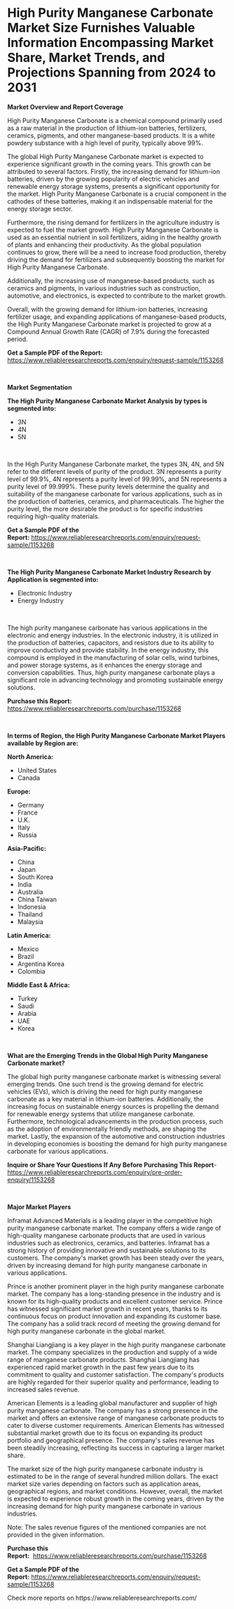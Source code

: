 <p><h1>High Purity Manganese Carbonate Market Size Furnishes Valuable Information Encompassing Market Share, Market Trends, and Projections Spanning from 2024 to 2031</h1></p><p><strong>Market Overview and Report Coverage</strong></p>
<p><p>High Purity Manganese Carbonate is a chemical compound primarily used as a raw material in the production of lithium-ion batteries, fertilizers, ceramics, pigments, and other manganese-based products. It is a white powdery substance with a high level of purity, typically above 99%.</p><p>The global High Purity Manganese Carbonate market is expected to experience significant growth in the coming years. This growth can be attributed to several factors. Firstly, the increasing demand for lithium-ion batteries, driven by the growing popularity of electric vehicles and renewable energy storage systems, presents a significant opportunity for the market. High Purity Manganese Carbonate is a crucial component in the cathodes of these batteries, making it an indispensable material for the energy storage sector.</p><p>Furthermore, the rising demand for fertilizers in the agriculture industry is expected to fuel the market growth. High Purity Manganese Carbonate is used as an essential nutrient in soil fertilizers, aiding in the healthy growth of plants and enhancing their productivity. As the global population continues to grow, there will be a need to increase food production, thereby driving the demand for fertilizers and subsequently boosting the market for High Purity Manganese Carbonate.</p><p>Additionally, the increasing use of manganese-based products, such as ceramics and pigments, in various industries such as construction, automotive, and electronics, is expected to contribute to the market growth.</p><p>Overall, with the growing demand for lithium-ion batteries, increasing fertilizer usage, and expanding applications of manganese-based products, the High Purity Manganese Carbonate market is projected to grow at a Compound Annual Growth Rate (CAGR) of 7.9% during the forecasted period.</p></p>
<p><strong>Get a Sample PDF of the Report:</strong> <a href="https://www.reliableresearchreports.com/enquiry/request-sample/1153268">https://www.reliableresearchreports.com/enquiry/request-sample/1153268</a></p>
<p>&nbsp;</p>
<p><strong>Market Segmentation</strong></p>
<p><strong>The High Purity Manganese Carbonate Market Analysis by types is segmented into:</strong></p>
<p><ul><li>3N</li><li>4N</li><li>5N</li></ul></p>
<p>&nbsp;</p>
<p><p>In the High Purity Manganese Carbonate market, the types 3N, 4N, and 5N refer to the different levels of purity of the product. 3N represents a purity level of 99.9%, 4N represents a purity level of 99.99%, and 5N represents a purity level of 99.999%. These purity levels determine the quality and suitability of the manganese carbonate for various applications, such as in the production of batteries, ceramics, and pharmaceuticals. The higher the purity level, the more desirable the product is for specific industries requiring high-quality materials.</p></p>
<p><strong>Get a Sample PDF of the Report:</strong>&nbsp;<a href="https://www.reliableresearchreports.com/enquiry/request-sample/1153268">https://www.reliableresearchreports.com/enquiry/request-sample/1153268</a></p>
<p>&nbsp;</p>
<p><strong>The High Purity Manganese Carbonate Market Industry Research by Application is segmented into:</strong></p>
<p><ul><li>Electronic Industry</li><li>Energy Industry</li></ul></p>
<p>&nbsp;</p>
<p><p>The high purity manganese carbonate has various applications in the electronic and energy industries. In the electronic industry, it is utilized in the production of batteries, capacitors, and resistors due to its ability to improve conductivity and provide stability. In the energy industry, this compound is employed in the manufacturing of solar cells, wind turbines, and power storage systems, as it enhances the energy storage and conversion capabilities. Thus, high purity manganese carbonate plays a significant role in advancing technology and promoting sustainable energy solutions.</p></p>
<p><strong>Purchase this Report:</strong>&nbsp; <a href="https://www.reliableresearchreports.com/purchase/1153268">https://www.reliableresearchreports.com/purchase/1153268</a></p>
<p>&nbsp;</p>
<p><strong>In terms of Region, the High Purity Manganese Carbonate Market Players available by Region are:</strong></p>
<p>
    <p> <strong> North America: </strong>
        <ul>
            <li>United States</li>
            <li>Canada</li>
        </ul>
        </p> 
    <p> <strong> Europe: </strong>
        <ul>
            <li>Germany</li>
            <li>France</li>
            <li>U.K.</li>
            <li>Italy</li>
            <li>Russia</li>
        </ul>
        </p> 
    <p> <strong> Asia-Pacific: </strong>
        <ul>
            <li>China</li>
            <li>Japan</li>
            <li>South Korea</li>
            <li>India</li>
            <li>Australia</li>
            <li>China Taiwan</li>
            <li>Indonesia</li>
            <li>Thailand</li>
            <li>Malaysia</li>
        </ul>
        </p> 
    <p> <strong> Latin America: </strong>
        <ul>
            <li>Mexico</li>
            <li>Brazil</li>
            <li>Argentina Korea</li>
            <li>Colombia</li>
        </ul>
        </p> 
    <p> <strong> Middle East & Africa: </strong>
        <ul>
            <li>Turkey</li>
            <li>Saudi</li>
            <li>Arabia</li>
            <li>UAE</li>
            <li>Korea</li>
        </ul>
    </p>
    </p>
<p>&nbsp;</p>
<p><strong>What are the Emerging Trends in the Global High Purity Manganese Carbonate market?</strong></p>
<p><p>The global high purity manganese carbonate market is witnessing several emerging trends. One such trend is the growing demand for electric vehicles (EVs), which is driving the need for high purity manganese carbonate as a key material in lithium-ion batteries. Additionally, the increasing focus on sustainable energy sources is propelling the demand for renewable energy systems that utilize manganese carbonate. Furthermore, technological advancements in the production process, such as the adoption of environmentally friendly methods, are shaping the market. Lastly, the expansion of the automotive and construction industries in developing economies is boosting the demand for high purity manganese carbonate for various applications.</p></p>
<p><strong>Inquire or Share Your Questions If Any Before Purchasing This Report</strong>- <a href="https://www.reliableresearchreports.com/enquiry/pre-order-enquiry/1153268">https://www.reliableresearchreports.com/enquiry/pre-order-enquiry/1153268</a></p>
<p>&nbsp;</p>
<p><strong>Major Market Players</strong></p>
<p><p>Inframat Advanced Materials is a leading player in the competitive high purity manganese carbonate market. The company offers a wide range of high-quality manganese carbonate products that are used in various industries such as electronics, ceramics, and batteries. Inframat has a strong history of providing innovative and sustainable solutions to its customers. The company's market growth has been steady over the years, driven by increasing demand for high purity manganese carbonate in various applications.</p><p>Prince is another prominent player in the high purity manganese carbonate market. The company has a long-standing presence in the industry and is known for its high-quality products and excellent customer service. Prince has witnessed significant market growth in recent years, thanks to its continuous focus on product innovation and expanding its customer base. The company has a solid track record of meeting the growing demand for high purity manganese carbonate in the global market.</p><p>Shanghai Liangjiang is a key player in the high purity manganese carbonate market. The company specializes in the production and supply of a wide range of manganese carbonate products. Shanghai Liangjiang has experienced rapid market growth in the past few years due to its commitment to quality and customer satisfaction. The company's products are highly regarded for their superior quality and performance, leading to increased sales revenue.</p><p>American Elements is a leading global manufacturer and supplier of high purity manganese carbonate. The company has a strong presence in the market and offers an extensive range of manganese carbonate products to cater to diverse customer requirements. American Elements has witnessed substantial market growth due to its focus on expanding its product portfolio and geographical presence. The company's sales revenue has been steadily increasing, reflecting its success in capturing a larger market share.</p><p>The market size of the high purity manganese carbonate industry is estimated to be in the range of several hundred million dollars. The exact market size varies depending on factors such as application areas, geographical regions, and market conditions. However, overall, the market is expected to experience robust growth in the coming years, driven by the increasing demand for high purity manganese carbonate in various industries.</p><p>Note: The sales revenue figures of the mentioned companies are not provided in the given information.</p></p>
<p><strong>Purchase this Report:</strong>&nbsp;&nbsp;<a href="https://www.reliableresearchreports.com/purchase/1153268">https://www.reliableresearchreports.com/purchase/1153268</a></p>
<p></p>
<p><strong>Get a Sample PDF of the Report:</strong>&nbsp;<a href="https://www.reliableresearchreports.com/enquiry/request-sample/1153268">https://www.reliableresearchreports.com/enquiry/request-sample/1153268</a></p>
<p>Check more reports on https://www.reliableresearchreports.com/</p>